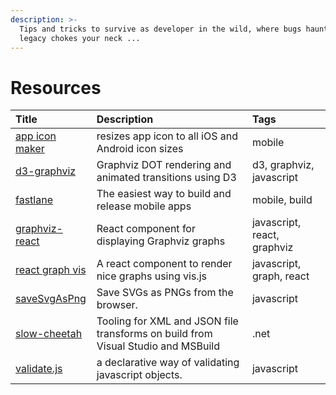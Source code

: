 ```yaml
---
description: >-
  Tips and tricks to survive as developer in the wild, where bugs haunt and
  legacy chokes your neck ...
---
```


# Resources

| Title | Description | Tags |
| :--- | :--- | :--- |
| [app icon maker](https://appiconmaker.co/) | resizes app icon to all iOS and Android icon sizes | mobile |
| [d3-graphviz](https://github.com/magjac/d3-graphviz) | Graphviz DOT rendering and animated transitions using D3 | d3, graphviz, javascript |
| [fastlane](https://fastlane.tools/) | The easiest way to build and release mobile apps | mobile, build |
| [graphviz-react](https://github.com/DomParfitt/graphviz-react) | React component for displaying Graphviz graphs | javascript, react, graphviz |
| [react graph vis](https://github.com/crubier/react-graph-vis) | A react component to render nice graphs using vis.js | javascript, graph, react |
| [saveSvgAsPng](https://github.com/exupero/saveSvgAsPng) | Save SVGs as PNGs from the browser. | javascript |
| [slow-cheetah](https://github.com/microsoft/slow-cheetah) | Tooling for XML and JSON file transforms on build from Visual Studio and MSBuild | .net |
| [validate.js](http://validatejs.org/) | a declarative way of validating javascript objects. | javascript |





